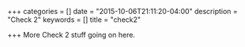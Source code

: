 +++
categories = []
date = "2015-10-06T21:11:20-04:00"
description = "Check 2"
keywords = []
title = "check2"

+++
More Check 2 stuff going on here.
